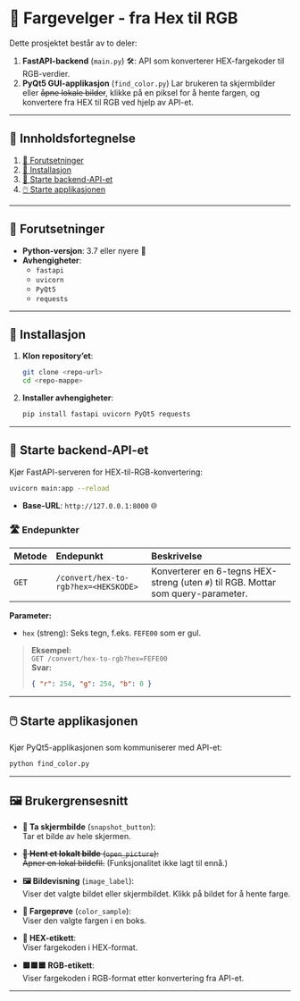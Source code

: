 # 🎨 Fargevelger - fra Hex til RGB

Dette prosjektet består av to deler:
1. **FastAPI-backend** (`main.py`) 🛠️: API som konverterer HEX-fargekoder til RGB-verdier.  
2. **PyQt5 GUI-applikasjon** (`find_color.py`) Lar brukeren ta skjermbilder eller ~~åpne lokale bilder~~, klikke på en piksel for å hente fargen, og konvertere fra HEX til RGB ved hjelp av API-et.

---

## 📑 Innholdsfortegnelse

1. [🔧 Forutsetninger](#forutsetninger)  
2. [💾 Installasjon](#installasjon)  
3. [🚀 Starte backend-API-et](#starte-backend-api-et)  
4. [🖱️ Starte applikasjonen](#starte-applikasjonen)  

---

## 🔧 Forutsetninger

- **Python-versjon**: 3.7 eller nyere 🐍  
- **Avhengigheter**:
  - `fastapi`
  - `uvicorn`
  - `PyQt5`
  - `requests`

---

## 💾 Installasjon

1. **Klon repository’et**:
   ```bash
   git clone <repo-url>
   cd <repo-mappe>
   ```

2. **Installer avhengigheter**:
   ```bash
   pip install fastapi uvicorn PyQt5 requests
   ```

---

## 🚀 Starte backend-API-et

Kjør FastAPI-serveren for HEX-til-RGB-konvertering:

```bash
uvicorn main:app --reload
```

- **Base-URL**: `http://127.0.0.1:8000` 🌐

### 🛣️ Endepunkter

| Metode  | Endepunkt                                    | Beskrivelse                                                                       |
|:--------|:---------------------------------------------|:-----------------------------------------------------------------------------------|
| `GET`   | `/convert/hex-to-rgb?hex=<HEKSKODE>`         | Konverterer en 6-tegns HEX-streng (uten `#`) til RGB. Mottar som query-parameter.  |

**Parameter:**

- `hex` (streng): Seks tegn, f.eks. `FEFE00` som er gul.

> **Eksempel:**  
> `GET /convert/hex-to-rgb?hex=FEFE00`  
> **Svar:**
> ```json
> { "r": 254, "g": 254, "b": 0 }
> ```

---

## 🖱️ Starte applikasjonen

Kjør PyQt5-applikasjonen som kommuniserer med API-et:

```bash
python find_color.py
```

---

## 🖼️ Brukergrensesnitt

- **📸 Ta skjermbilde** (`snapshot_button`):  
  Tar et bilde av hele skjermen.

- ~~**📂 Hent et lokalt bilde** (`open_picture`):  
  Åpner en lokal bildefil.~~ (Funksjonalitet ikke lagt til ennå.)

- **🖼️ Bildevisning** (`image_label`):  
  Viser det valgte bildet eller skjermbildet. Klikk på bildet for å hente farge.

- **🎨 Fargeprøve** (`color_sample`):  
  Viser den valgte fargen i en boks.

- **🔢 HEX-etikett**:  
  Viser fargekoden i HEX-format.

- **🟥🟩🟦 RGB-etikett**:  
  Viser fargekoden i RGB-format etter konvertering fra API-et.

---